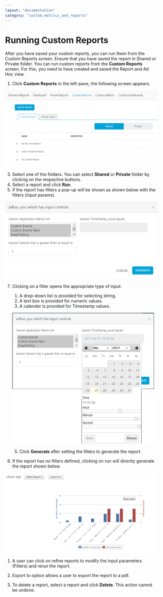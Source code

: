```yaml
---
layout: "documentation"
category: "custom_metrics_and_reports"
---
```

                            



Running Custom Reports
======================

After you have saved your custom reports, you can run them from the Custom Reports screen. Ensure that you have saved the report in Shared or Private folder. You can run custom reports from the **Custom Reports** screen. For this, you need to have created and saved the Report and Ad Hoc view.

1.  Click **Custom Reports** in the left-pane, the following screen appears.

![](Resources/Images/CustomReportsMainScreen_627x311.png)

3.  Select one of the folders. You can select **Shared** or **Private** folder by clicking on the respective buttons.
4.  Select a report and click **Run**.
5.  If the report has filters a pop-up will be shown as shown below with the filters (input params).
    

![](Resources/Images/doc-custrep-filters_537x268.png)

7.  Clicking on a filter opens the appropriate type of input.
    1.  A drop-down list is provided for selecting string.
    2.  A text box is provided for numeric values.
    3.  A calendar is provided for Timestamp values.
    
    ![](Resources/Images/doc-custrep-filters-date_467x430.png)
    
    5.  Click **Generate** after setting the filters to generate the report.
8.  If the report has no filters defined, clicking on run will directly generate the report shown below.

![](Resources/Images/doc-custrep-chart_refine-repexport_520x271.png)

1.  A user can click on refine reports to modify the input parameters (Filters) and rerun the report.
2.  Export to option allows a user to export the report to a pdf.

11.  To delete a report, select a report and click **Delete**. This action cannot be undone.
